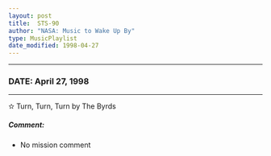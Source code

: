```yaml
---
layout: post
title:  STS-90
author: "NASA: Music to Wake Up By"
type: MusicPlaylist
date_modified: 1998-04-27
---
```


----
### DATE: April 27, 1998
----
✫ Turn, Turn, Turn by The Byrds

##### Comment:
* No mission comment
